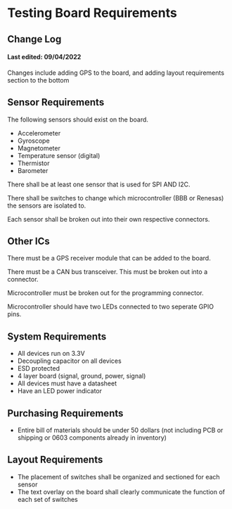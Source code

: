 # Testing Board Requirements

## Change Log

#### Last edited: 09/04/2022

Changes include adding GPS to the board, and adding layout requirements section to the bottom

## Sensor Requirements

The following sensors should exist on the board.

- Accelerometer
- Gyroscope
- Magnetometer
- Temperature sensor (digital)
- Thermistor
- Barometer

There shall be at least one sensor that is used for SPI AND I2C.

There shall be switches to change which microcontroller (BBB or Renesas) the sensors are isolated to.

Each sensor shall be broken out into their own respective connectors.

## Other ICs

There must be a GPS receiver module that can be added to the board.

There must be a CAN bus transceiver. This must be broken out into a connector. 

Microcontroller must be broken out for the programming connector.

Microcontroller should have two LEDs connected to two seperate GPIO pins.

## System Requirements

- All devices run on 3.3V
- Decoupling capacitor on all devices
- ESD protected
- 4 layer board (signal, ground, power, signal)
- All devices must have a datasheet
- Have an LED power indicator

## Purchasing Requirements

- Entire bill of materials should be under 50 dollars (not including PCB or shipping or 0603 components already in inventory)

## Layout Requirements

- The placement of switches shall be organized and sectioned for each sensor
- The text overlay on the board shall clearly communicate the function of each set of switches
